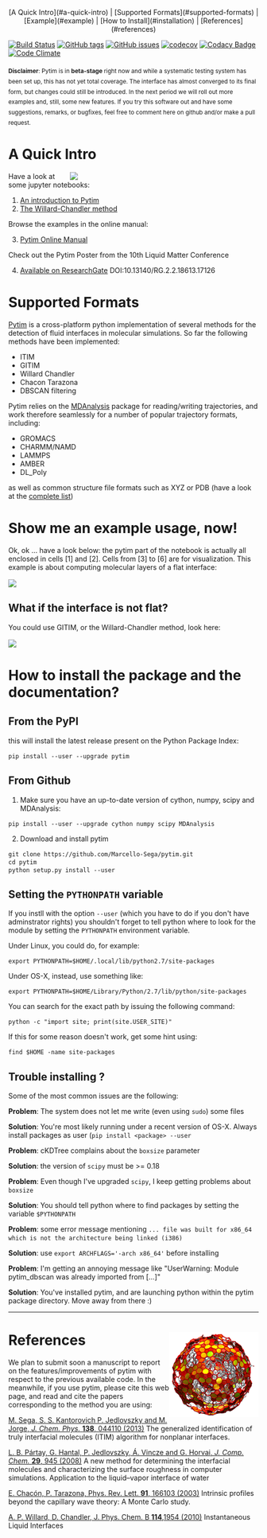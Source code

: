 <p style="text-align: center;">[A Quick Intro](#a-quick-intro) | [Supported Formats](#supported-formats) | [Example](#example) | [How to Install](#installation) | [References](#references)</p>


[![Build Status](https://travis-ci.org/Marcello-Sega/pytim.svg?branch=master)](https://travis-ci.org/Marcello-Sega/pytim)
[![GitHub tags](https://img.shields.io/github/tag/Marcello-Sega/pytim.svg)](https://github.com/Marcello-Sega/pytim/)
[![GitHub issues](https://img.shields.io/github/issues/Marcello-Sega/pytim.svg)](https://github.com/Marcello-Sega/pytim/issues)
[![codecov](https://codecov.io/gh/Marcello-Sega/pytim/branch/master/graph/badge.svg)](https://codecov.io/gh/Marcello-Sega/pytim)
[![Codacy Badge](https://api.codacy.com/project/badge/Grade/5f3f2e7be75b46c1a6e4a3d44e3bb900)](https://www.codacy.com/app/Marcello-Sega/pytim?utm_source=github.com&amp;utm_medium=referral&amp;utm_content=Marcello-Sega/pytim&amp;utm_campaign=Badge_Grade)
[![Code Climate](https://codeclimate.com/github/Marcello-Sega/pytim/badges/gpa.svg)](https://codeclimate.com/github/Marcello-Sega/pytim)

<sub>**Disclaimer**: Pytim is in **beta-stage** right now and while a systematic testing system has been set up, this has not yet total coverage. The interface has almost converged to its final form, but changes could still be introduced. In the next period we will roll out more examples and, still, some new features. If you try this software out and have some suggestions, remarks, or bugfixes, feel free to comment here on github and/or make a pull request. </sub>

# A Quick Intro

<img src="https://marcello-sega.github.io/pytim/_images/micelle_cut.png" width="380" align="right" style="z-index:999;">

Have a look at some jupyter notebooks:

1. [An introduction to Pytim](https://github.com/Marcello-Sega/pytim/blob/master/notebooks/An%20introduction%20to%20Pytim.ipynb) 
2. [The Willard-Chandler method]( https://github.com/Marcello-Sega/pytim/blob/master/notebooks/Willard-Chandler%20and%20Cube%20format.ipynb)

Browse the examples in the online manual:

3. [Pytim Online Manual](https://marcello-sega.github.io/pytim/quick.html)

Check out the Pytim Poster from the 10th Liquid Matter Conference 

4. [Available on ResearchGate](http://dx.doi.org/10.13140/RG.2.2.18613.17126)  DOI:10.13140/RG.2.2.18613.17126

# Supported Formats

[Pytim](https://marcello-sega.github.io/pytim/) is a cross-platform python implementation of several methods for the detection of fluid interfaces in molecular simulations. So far the following methods have been implemented:

* ITIM
* GITIM 
* Willard Chandler
* Chacon Tarazona
* DBSCAN filtering

Pytim relies on the [MDAnalysis](http://www.mdanalysis.org/)
package for reading/writing trajectories, and work therefore seamlessly for a number of popular trajectory formats, including:  
* GROMACS
* CHARMM/NAMD
* LAMMPS
* AMBER
* DL_Poly

as well as common structure file formats such as XYZ or PDB (have a look at the [complete list](https://pythonhosted.org/MDAnalysis/documentation_pages/coordinates/init.html#id1))

# <a name="example"></a> Show me an example usage, now!

Ok, ok ... have a look below: the pytim part of the notebook is actually all enclosed in cells [1] and [2]. Cells from [3] to [6] are for visualization. This example is about computing molecular layers of a flat interface:

<img src="https://marcello-sega.github.io/pytim/_images/notebook2.png" width="auto" align="center" style="z-index:999;">

## <a name="non-flat-interfaces"></a> What if the interface is not flat? 

You could use GITIM, or the Willard-Chandler method, look here: 

<img src="https://marcello-sega.github.io/pytim/_images/notebook1.png" width="auto" align="center" style="z-index:999;">


# <a name="installation"></a> How to install the package and the documentation? 

## From the PyPI

this will install the latest release present on the Python Package Index:

```
pip install --user --upgrade pytim
```

## From Github
1. Make sure you have an up-to-date version of cython, numpy, scipy and MDAnalysis:

``` 
pip install --user --upgrade cython numpy scipy MDAnalysis
```

2. Download and install pytim

```
git clone https://github.com/Marcello-Sega/pytim.git
cd pytim
python setup.py install --user
```

## Setting the `PYTHONPATH` variable

If you instll with the option `--user` (which you have to do if you don't have adminstrator rights) you shouldn't forget to tell python where to look for the module by setting the `PYTHONPATH` environment variable. 

Under Linux, you could do, for example:
```
export PYTHONPATH=$HOME/.local/lib/python2.7/site-packages
```

Under OS-X, instead, use something like:
```
export PYTHONPATH=$HOME/Library/Python/2.7/lib/python/site-packages
```

You can search for the exact path by issuing the following command:

```
python -c "import site; print(site.USER_SITE)"
```

If this for some reason doesn't work, get some hint using:

```
find $HOME -name site-packages
```


## Trouble installing ? 

Some of the most common issues are the following:

**Problem**: The system does not let me write (even using `sudo`) some files

**Solution**: You're most likely running under a recent version of OS-X. Always install packages as user (`pip install <package> --user`

**Problem**: cKDTree complains about the `boxsize` parameter

**Solution**: the version of `scipy` must be >= 0.18


**Problem**: Even though I've upgraded `scipy`, I keep getting problems about `boxsize`

**Solution**: You should tell python where to find packages by setting the variable `$PYTHONPATH` 

**Problem**: some error message mentioning `... file was built for x86_64 which is not the architecture being linked (i386)`

**Solution**: use `export ARCHFLAGS='-arch x86_64'` before installing

**Problem**: I'm getting an annoying message like "UserWarning: Module pytim_dbscan was already imported from [...]"

**Solution**: You've installed pytim, and are launching python within the pytim package directory. Move away from there :)



---------------------------

# References  <img src="https://raw.githubusercontent.com/Marcello-Sega/gitim/ITIM/media/soot1small.png" width="180" align="right" style="z-index:999;">


We plan to submit soon a manuscript to report on the features/improvements of pytim with respect to the previous available code. In the meanwhile, if you use pytim, please cite this web page, and read and cite the papers corresponding to the method you are using:


[M. Sega, S. S. Kantorovich P. Jedlovszky and M. Jorge, _J. Chem. Phys._ **138**, 044110 (2013)](http://dx.doi.org/10.1063/1.4776196) The generalized identification of truly interfacial molecules (ITIM) algorithm for nonplanar interfaces.

[L. B. Pártay, G. Hantal, P. Jedlovszky, Á. Vincze and G. Horvai, _J. Comp. Chem._ **29**, 945 (2008)](http://dx.doi.org/10.1002/jcc.20852) A new method for determining the interfacial molecules and characterizing the surface roughness in computer simulations. Application to the liquid–vapor interface of water

[E. Chacón, P. Tarazona, Phys. Rev. Lett. **91**, 166103 (2003)](http://dx.doi.org/10.1103/PhysRevLett.91.166103) Intrinsic profiles beyond the capillary wave theory: A Monte Carlo study.

[A. P. Willard, D. Chandler, J. Phys. Chem. B **114**,1954 (2010)](http://dx.doi.org/10.1021/jp909219k) Instantaneous Liquid Interfaces

